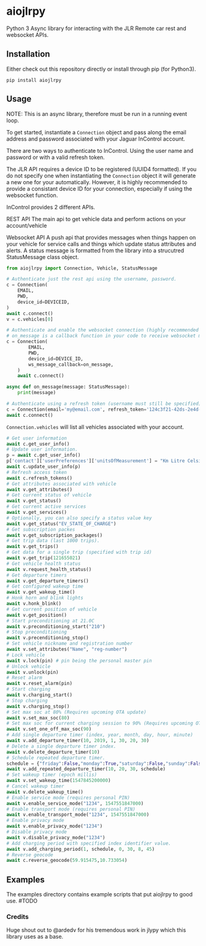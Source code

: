 # aiojlrpy

Python 3 Async library for interacting with the JLR Remote car rest and websocket APIs.

## Installation

Either check out this repository directly or install through pip (for Python3).

`pip install aiojlrpy`

## Usage

NOTE:  This is an async library, therefore must be run in a running event loop.

To get started, instantiate a `Connection` object and pass along the email address and password associated with your Jaguar InControl account.

There are two ways to authenticate to InControl. Using the user name and password or with a valid refresh token.

The JLR API requires a device ID to be registered (UUID4 formatted). If you do not specify one when instantiating the `Connection` object it will generate a new one for your automatically. However, it is highly recommended to provide a consistant device ID for your connection, especially if using the websocket function.

InControl provides 2 different APIs.

REST API
The main api to get vehicle data and perform actions on your account/vehicle

Websocket API
A push api that provides messages when things happen on your vehicle for service calls and things which update status attributes and alerts.  A status message is formatted from the library into a strucutred StatusMessage class object.

```python
from aiojlrpy import Connection, Vehicle, StatusMessage

# Authenticate just the rest api using the username, password.
c = Connection(
    EMAIL,
    PWD,
    device_id=DEVICEID,
)
await c.connect()
v = c.vehicles[0]

# Authenticate and enable the websocket connection (highly recommended to provide a fixed device id here).
# on_message is a callback function in your code to receive websocket messages
c = Connection(
        EMAIL,
        PWD,
        device_id=DEVICE_ID,
        ws_message_callback=on_message,
    )
    await c.connect()

async def on_message(message: StatusMessage):
    print(message)

# Authenticate using a refresh token (username must still be specified)
c = Connection(email='my@email.com', refresh_token='124c3f21-42ds-2e4d-86f8-221v32392a1d')
await c.connect()

```

`Connection.vehicles` will list all vehicles associated with your account.

```python
# Get user information
await c.get_user_info()
# Update user information.
p = await c.get_user_info()
p['contact']['userPreferences']['unitsOfMeasurement'] = "Km Litre Celsius VolPerDist Wh DistPerkWh"
await c.update_user_info(p)
# Refresh access token
await c.refresh_tokens()
# Get attributes associated with vehicle
await v.get_attributes()
# Get current status of vehicle
await v.get_status()
# Get current active services
await v.get_services()
# Optionally, you can also specify a status value key
await v.get_status("EV_STATE_OF_CHARGE")
# Get subscription packes
await v.get_subscription_packages()
# Get trip data (last 1000 trips).
await v.get_trips()
# Get data for a single trip (specified with trip id)
await v.get_trip(121655021)
# Get vehicle health status
await v.request_health_status()
# Get departure timers
await v.get_departure_timers()
# Get configured wakeup time
await v.get_wakeup_time()
# Honk horn and blink lights
await v.honk_blink()
# Get current position of vehicle
await v.get_position()
# Start preconditioning at 21.0C
await v.preconditioning_start("210")
# Stop preconditioning
await v.precenditioning_stop()
# Set vehicle nickname and registration number
await v.set_attributes("Name", "reg-number")
# Lock vehicle
await v.lock(pin) # pin being the personal master pin
# Unlock vehicle
await v.unlock(pin)
# Reset alarm
await v.reset_alarm(pin)
# Start charging
await v.charging_start()
# Stop charging
await v.charging_stop()
# Set max soc at 80% (Requires upcoming OTA update)
await v.set_max_soc(80)
# Set max soc for current charging session to 90% (Requires upcoming OTA update)
await v.set_one_off_max_soc(90)
# Add single departure timer (index, year, month, day, hour, minute)
await v.add_departure_timer(10, 2019, 1, 30, 20, 30)
# Delete a single departure timer index.
await v.delete_departure_timer(10)
# Schedule repeated departure timer.
schedule = {"friday":False,"monday":True,"saturday":False,"sunday":False,"thursday":False,"tuesday":True,"wednesday":True}
await v.add_repeated_departure_timer(10, 20, 30, schedule)
# Set wakeup timer (epoch millis)
await v.set_wakeup_time(1547845200000)
# Cancel wakeup timer
await v.delete_wakeup_time()
# Enable service mode (requires personal PIN)
await v.enable_service_mode("1234", 1547551847000)
# Enable transport mode (requires personal PIN)
await v.enable_transport_mode("1234", 1547551847000)
# Enable privacy mode
await v.enable_privacy_mode("1234")
# Disable privacy mode
await v.disable_privacy_mode("1234")
# Add charging period with specified index identifier value.
await v.add_charging_period(1, schedule, 0, 30, 8, 45)
# Reverse geocode
await c.reverse_geocode(59.915475,10.733054)
```

## Examples

The examples directory contains example scripts that put aiojlrpy to good use. #TODO

### Credits

Huge shout out to @ardedv for his tremendous work in jlypy which this library uses as a base.
